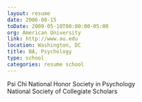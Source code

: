 ```yaml
---
layout: resume
date: 2006-08-15
toDate: 2009-05-10T00:00:00-05:00
org: American University
link: http://www.au.edu
location: Washington, DC
title: BA, Psychology
type: school
categories: resume school
---
```


Psi Chi National Honor Society in Psychology  
National Society of Collegiate Scholars
